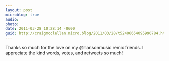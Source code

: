 ```yaml
---
layout: post
microblog: true
audio: 
photo: 
date: 2011-03-28 10:28:14 -0600
guid: http://craigmcclellan.micro.blog/2011/03/28/t52406654095990784.html
---
```

Thanks so much for the love on my @hansonmusic remix friends. I appreciate the kind words, votes, and retweets so much!
